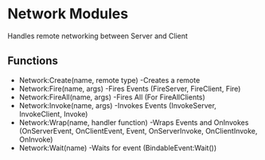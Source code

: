 # Network Modules
Handles remote networking between Server and Client

## Functions
- Network:Create(name, remote type) -Creates a remote
- Network:Fire(name, args) -Fires Events (FireServer, FireClient, Fire)
- Network:FireAll(name, args) -Fires All (For FireAllClients)
- Network:Invoke(name, args) -Invokes Events (InvokeServer, InvokeClient, Invoke)
- Network:Wrap(name, handler function) -Wraps Events and OnInvokes (OnServerEvent, OnClientEvent, Event, OnServerInvoke, OnClientInvoke, OnInvoke)
- Network:Wait(name) -Waits for event (BindableEvent:Wait())
